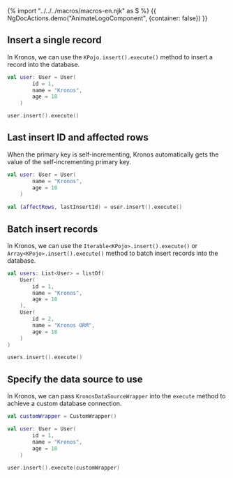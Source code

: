 {% import "../../../macros/macros-en.njk" as $ %}
{{ NgDocActions.demo("AnimateLogoComponent", {container: false}) }}

## Insert a single record

In Kronos, we can use the `KPojo.insert().execute()` method to insert a record into the database.

```kotlin name="demo" icon="kotlin" {7}
val user: User = User(
        id = 1,
        name = "Kronos",
        age = 18
    )

user.insert().execute()
```

## Last insert ID and affected rows

When the primary key is self-incrementing, Kronos automatically gets the value of the self-incrementing primary key.

```kotlin name="demo" icon="kotlin" {6}
val user: User = User(
        name = "Kronos",
        age = 18
    )
    
val (affectRows, lastInsertId) = user.insert().execute()
```

## Batch insert records

In Kronos, we can use the `Iterable<KPojo>.insert().execute()` or `Array<KPojo>.insert().execute()` method to batch insert records into the database.

```kotlin name="demo" icon="kotlin" {14}
val users: List<User> = listOf(
    User(
        id = 1,
        name = "Kronos",
        age = 18
    ),
    User(
        id = 2,
        name = "Kronos ORM",
        age = 18
    )
)

users.insert().execute()
```

## Specify the data source to use
In Kronos, we can pass `KronosDataSourceWrapper` into the `execute` method to achieve a custom database connection.

```kotlin name="demo" icon="kotlin" {9}
val customWrapper = CustomWrapper()

val user: User = User(
        id = 1,
        name = "Kronos",
        age = 18
    )
    
user.insert().execute(customWrapper)
```

